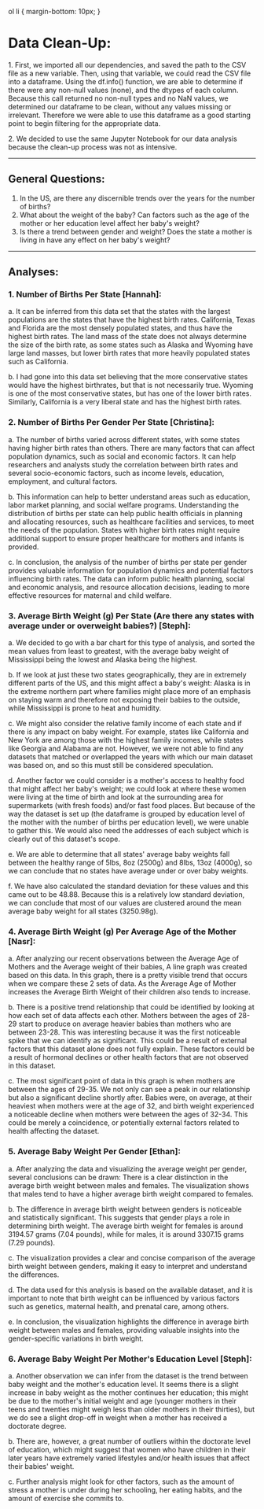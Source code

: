 <!DOCTYPE html>
<html>
<head>
<!-- <style>
body {
  font-family: Arial, sans-serif;
  line-height: 1.5;
}
h2 {
margin-top: 20px;
} -->

<!-- p {
margin-bottom: 10px;
}

ol {
margin-left: 20px;
margin-bottom: 20px;
} -->

ol li {
margin-bottom: 10px;
}

</style>
</head>
<body>
<h1>Data Clean-Up:</h1>
<p>1. First, we imported all our dependencies, and saved the path to the CSV file as a new variable. Then, using that variable, we could read the CSV file into a dataframe. Using the df.info() function, we are able to determine if there were any non-null values (none), and the dtypes of each column. Because this call returned no non-null types and no NaN values, we determined our dataframe to be clean, without any values missing or irrelevant. Therefore we were able to use this dataframe as a good starting point to begin filtering for the appropriate data.</p>
<p>2. We decided to use the same Jupyter Notebook for our data analysis because the clean-up process was not as intensive.</p>
<hr>
<h2>General Questions:</h2>
<ol>
<li>In the US, are there any discernible trends over the years for the number of births?</li>
<li>What about the weight of the baby? Can factors such as the age of the mother or her education level affect her baby's weight?</li>
<li>Is there a trend between gender and weight? Does the state a mother is living in have any effect on her baby's weight?</li>
</ol>
<hr>
<h2>Analyses:</h2>
<h3>1. Number of Births Per State [Hannah]:</h3>
<p>a. It can be inferred from this data set that the states with the largest populations are the states that have the highest birth rates. California, Texas and Florida are the most densely populated states, and thus have the highest birth rates. The land mass of the state does not always determine the size of the birth rate, as some states such as Alaska and Wyoming have large land masses, but lower birth rates that more heavily populated states such as California.</p>
<p>b. I had gone into this data set believing that the more conservative states would have the highest birthrates, but that is not necessarily true. Wyoming is one of the most conservative states, but has one of the lower birth rates. Similarly, California is a very liberal state and has the highest birth rates.</p>
<h3>2. Number of Births Per Gender Per State [Christina]:</h3>
<p>a. The number of births varied across different states, with some states having higher birth rates than others. There are many factors that can affect population dynamics, such as social and economic factors. It can help researchers and analysts study the correlation between birth rates and several socio-economic factors, such as income levels, education, employment, and cultural factors.</p>
<p>b. This information can help to better understand areas such as education, labor market planning, and social welfare programs. Understanding the distribution of births per state can help public health officials in planning and allocating resources, such as healthcare facilities and services, to meet the needs of the population. States with higher birth rates might require additional support to ensure proper healthcare for mothers and infants is provided.</p>
<p>c. In conclusion, the analysis of the number of births per state per gender provides valuable information for population dynamics and potential factors influencing birth rates. The data can inform public health planning, social and economic analysis, and resource allocation decisions, leading to more effective resources for maternal and child welfare.</p>
<h3>3. Average Birth Weight (g) Per State (Are there any states with average under or overweight babies?) [Steph]:</h3>
<p>a. We decided to go with a bar chart for this type of analysis, and sorted the mean values from least to greatest, with the average baby weight of Mississippi being the lowest and Alaska being the highest.</p>
<p>b. If we look at just these two states geographically, they are in extremely different parts of the US, and this might affect a baby's weight: Alaska is in the extreme northern part where families might place more of an emphasis on staying warm and therefore not exposing their babies to the outside, while Mississippi is prone to heat and humidity.</p>
<p>c. We might also consider the relative family income of each state and if there is any impact on baby weight. For example, states like California and New York are among those with the highest family incomes, while states like Georgia and Alabama are not. However, we were not able to find any datasets that matched or overlapped the years with which our main dataset was based on, and so this must still be considered speculation.</p>
<p>d. Another factor we could consider is a mother's access to healthy food that might affect her baby's weight; we could look at where these women were living at the time of birth and look at the surrounding area for supermarkets (with fresh foods) and/or fast food places. But because of the way the dataset is set up (the dataframe is grouped by education level of the mother with the number of births per education level), we were unable to gather this. We would also need the addresses of each subject which is clearly out of this dataset's scope.</p>
<p>e. We are able to determine that all states' average baby weights fall between the healthy range of 5lbs, 8oz (2500g) and 8lbs, 13oz (4000g), so we can conclude that no states have average under or over baby weights.</p>
<p>f. We have also calculated the standard deviation for these values and this came out to be 48.88. Because this is a relatively low standard deviation, we can conclude that most of our values are clustered around the mean average baby weight for all states (3250.98g).</p>
<h3>4. Average Birth Weight (g) Per Average Age of the Mother [Nasr]:</h3>
<p>a. After analyzing our recent observations between the Average Age of Mothers and the Average weight of their babies, A line graph was created based on this data. In this graph, there is a pretty visible trend that occurs when we compare these 2 sets of data. As the Average Age of Mother increases the Average Birth Weight of their children also tends to increase.</p>
<p>b. There is a positive trend relationship that could be identified by looking at how each set of data affects each other. Mothers between the ages of 28-29 start to produce on average heavier babies than mothers who are between 23-28. This was interesting because it was the first noticeable spike that we can identify as significant. This could be a result of external factors that this dataset alone does not fully explain. These factors could be a result of hormonal declines or other health factors that are not observed in this dataset.</p>
<p>c. The most significant point of data in this graph is when mothers are between the ages of 29-35. We not only can see a peak in our relationship but also a significant decline shortly after. Babies were, on average, at their heaviest when mothers were at the age of 32, and birth weight experienced a noticeable decline when mothers were between the ages of 32-34. This could be merely a coincidence, or potentially external factors related to health affecting the dataset.</p>
<h3>5. Average Baby Weight Per Gender [Ethan]:</h3>
<p>a. After analyzing the data and visualizing the average weight per gender, several conclusions can be drawn: There is a clear distinction in the average birth weight between males and females. The visualization shows that males tend to have a higher average birth weight compared to females.</p>
<p>b. The difference in average birth weight between genders is noticeable and statistically significant. This suggests that gender plays a role in determining birth weight. The average birth weight for females is around 3194.57 grams (7.04 pounds), while for males, it is around 3307.15 grams (7.29 pounds).</p>
<p>c. The visualization provides a clear and concise comparison of the average birth weight between genders, making it easy to interpret and understand the differences.</p>
<p>d. The data used for this analysis is based on the available dataset, and it is important to note that birth weight can be influenced by various factors such as genetics, maternal health, and prenatal care, among others.</p>
<p>e. In conclusion, the visualization highlights the difference in average birth weight between males and females, providing valuable insights into the gender-specific variations in birth weight.</p>
<h3>6. Average Baby Weight Per Mother's Education Level [Steph]:</h3>
<p>a. Another observation we can infer from the dataset is the trend between baby weight and the mother's education level. It seems there is a slight increase in baby weight as the mother continues her education; this might be due to the mother's initial weight and age (younger mothers in their teens and twenties might weigh less than older mothers in their thirties), but we do see a slight drop-off in weight when a mother has received a doctorate degree.</p>
<p>b. There are, however, a great number of outliers within the doctorate level of education, which might suggest that women who have children in their later years have extremely varied lifestyles and/or health issues that affect their babies' weight.</p>
<p>c. Further analysis might look for other factors, such as the amount of stress a mother is under during her schooling, her eating habits, and the amount of exercise she commits to.</p>
</div>
</body>
</html>
